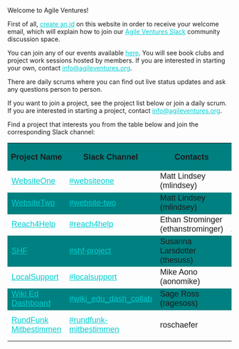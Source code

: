 Welcome to Agile Ventures!

First of all, [create an id](https://www.agileventures.org/users/sign_up) on this website in order to receive your welcome email, which will explain how to join our [Agile Ventures Slack](https://agileventures.slack.com) community discussion space.

You can join any of our events available [here](/events).  You will see book clubs and project work sessions hosted by members.  If you are interested in starting your own, contact <info@agileventures.org>.

There are daily scrums where you can find out live status updates and ask any questions
person to person.

If you want to join a project, see the project list below or join a daily scrum.  If you are interested in starting a project, contact <info@agileventures.org>.


Find a project that interests you from the table below and join the corresponding Slack channel:

<style>
 tbody tr:nth-child(odd) {
   padding:10px 5px;
   background-color: #008080;
   border-image:none;
   overflow: hidden;
   font-family: Arial, sans-serif;
   font-size: 18px;
 }
 tbody tr:nth-child(even) {
   padding:10px 5px;
   border-image:none;
   overflow: hidden;
   font-family: Arial, sans-serif;
   font-size: 18px;
   }
 th {
   border-width:0px;
   border-style:solid;
   padding:10px 5px;
   overflow: hidden;
   font-family: Arial, sans-serif;
   font-size: 18px;
   }
 a {
   color: Darkturquoise;
 }
</style>
<table class="tg" style="border-collapse: collapse;border-spacing:0; width: 100%;">
	<tbody>
  <tr>
	  <th><span style="font-weight: bold;">Project Name</span></th>
	  <th><span style="font-weight: bold;">Slack Channel</span></th>
	  <th><span style="font-weight: bold;">Contacts</span></th>
	  <th><span style="font-weight: bold;">Primary Technologies</span></th>
	</tr>
	<tr id="first-row">
	  <td><a href="http://agileventures.org/projects/websiteone">WebsiteOne</a></td>
	  <td><a href="https://agileventures.slack.com/messages/websiteone/">#websiteone</a></td>
	  <td>Matt Lindsey (mlindsey)</td>
	  <td>Ruby on Rails</td>
	</tr>
	<tr>
		<td><a href="http://www.agileventures.org/projects/av-websitetwo">WebsiteTwo</a></td>
		<td><a href="https://agileventures.slack.com/messages/website-two">#website-two</a></td>
		<td>Matt Lindsey (mlindsey)<br/></td>
		<td>React<br/>Ruby on Rails</td>
	  </tr>
	<tr>
		<td><a href="https://reach4help.org/#team">Reach4Help</a></td>
		<td><a href="https://agileventures.slack.com/messages/reach4help">#reach4help</a></td>
		<td>Ethan Strominger (ethanstrominger)</td>
		<td>React, Firebase, Algolia</td>
	</tr>
		<tr>
		<td><a href="http://agileventures.org/projects/localsupport">SHF</a></td>
		<td><a href="https://agileventures.slack.com/messages/shf-project">#shf-project</a></td>
		<td>Susanna Larsdotter (thesuss)</td>
		<td>Ruby on Rails</td>
	</tr>
	<tr>
	  <td><a href="http://agileventures.org/projects/localsupport">LocalSupport</a></td>
	  <td><a href="https://agileventures.slack.com/messages/localsupport/">#localsupport</a></td>
	  <td>Mike Aono (aonomike)</td>
	  <td>Ruby on Rails</td>
	</tr>
	<tr>
	  <td><a href="http://www.agileventures.org/projects/wiki-ed-dashboard">Wiki Ed Dashboard</a></td>
	  <td><a href="https://agileventures.slack.com/messages/C724RCXT7/">#wiki_edu_dash_collab</a></td>
	  <td>Sage Ross (ragesoss)<br/></td>
	  <td>React<br/>Ruby on Rails</td>
	</tr>
    <tr class="td2">
	  <td><a href="https://www.agileventures.org/projects/rundfunk-mitbestimmen">RundFunk Mitbestimmen</a></td>
	  <td><a href="https://agileventures.slack.com/messages/rundfunk-mitbestimmen">#rundfunk-mitbestimmen</a></td>
	  <td>roschaefer</td>
	  <td>Ruby on Rails (backend)<br/>EmberJS(frontend)</td>
	</tr>
  </tbody>
  </table>
